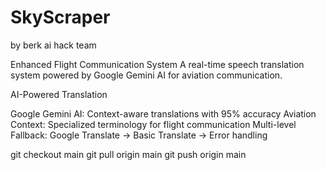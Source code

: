# SkyScraper

by berk ai hack team

 Enhanced Flight Communication System
A real-time speech translation system powered by Google Gemini AI for aviation communication.

 AI-Powered Translation

Google Gemini AI: Context-aware translations with 95% accuracy
Aviation Context: Specialized terminology for flight communication
Multi-level Fallback: Google Translate → Basic Translate → Error handling



git checkout main
git pull origin main
git push origin main